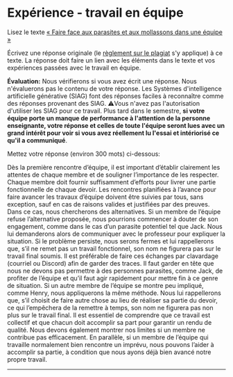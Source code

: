 # Expérience - travail en équipe

Lisez le texte [« Faire face aux parasites et aux mollassons dans une équipe »](https://etsmtl365-my.sharepoint.com/:w:/g/personal/christopher_fuhrman_etsmtl_ca/EcmQ4mhrCt5Ml9FUOiAPMmQBqtH3Z65GXrMLngDaeRCP8g?e=8JXrlf)

Écrivez une réponse originale (le [règlement sur le plagiat](https://www.etsmtl.ca/Etudes/citer-pas-plagier) s'y applique) à ce texte.
La réponse doit faire un lien avec les éléments dans le texte et vos expériences passées avec le travail en équipe.

**Évaluation:** Nous vérifierons si vous avez écrit une réponse.
Nous n'évaluerons pas le contenu de votre réponse.
Les Systèmes d'intelligence artificielle générative (SIAG) font des réponses faciles à reconnaître comme des réponses provenant des SIAG. 
⚠️Vous n'avez pas l'autorisation d'utiliser les SIAG pour ce travail. 
Plus tard dans le semestre, **si votre équipe porte un manque de performance à l'attention de la personne enseignante, votre réponse et celles de toute l'équipe seront lues avec un grand intérêt pour voir si vous avez réellement lu l'essai et intériorisé ce qu'il a communiqué**.

Mettez votre réponse (environ 300 mots) ci-dessous:

   Dès la première rencontre d’équipe, il est important d’établir clairement les attentes de chaque membre et de souligner l’importance de les respecter. Chaque membre doit fournir suffisamment d’efforts pour livrer une partie fonctionnelle de chaque devoir. Les rencontres planifiées à l’avance pour faire avancer les travaux d’équipe doivent être suivies par tous, sans exception, sauf en cas de raisons valides et justifiées par des preuves. Dans ce cas, nous chercherons des alternatives. Si un membre de l’équipe refuse l’alternative proposée, nous pourrions commencer à douter de son engagement, comme dans le cas d’un parasite potentiel tel que Jack. Nous lui demanderons alors de communiquer avec le professeur pour expliquer la situation. Si le problème persiste, nous serons fermes et lui rappellerons que, s’il ne remet pas un travail fonctionnel, son nom ne figurera pas sur le travail final soumis. Il est préférable de faire ces échanges par clavardage (courriel ou Discord) afin de garder des traces. Il faut garder en tête que nous ne devons pas permettre à des personnes parasites, comme Jack, de profiter de l’équipe et qu’il faut agir rapidement pour mettre fin à ce genre de situation. Si un autre membre de l’équipe se montre peu impliqué, comme Henry, nous appliquerons la même méthode. Nous lui rappellerons que, s’il choisit de faire autre chose au lieu de réaliser sa partie du devoir, ce qui l’empêchera de la remettre à temps, son nom ne figurera pas non plus sur le travail final. Il est essentiel de comprendre que ce travail est collectif et que chacun doit accomplir sa part pour garantir un rendu de qualité. Nous devons également montrer nos limites si un membre ne contribue pas efficacement. En parallèle, si un membre de l’équipe qui travaille normalement bien rencontre un imprévu, nous pouvons l’aider à accomplir sa partie, à condition que nous ayons déjà bien avancé notre propre travail.

---
